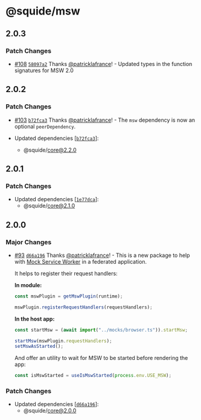 # @squide/msw

## 2.0.3

### Patch Changes

- [#108](https://github.com/gsoft-inc/wl-squide/pull/108) [`58097a2`](https://github.com/gsoft-inc/wl-squide/commit/58097a2fbaa7e5942cbe6f9b765fe471d52758d8) Thanks [@patricklafrance](https://github.com/patricklafrance)! - Updated types in the function signatures for MSW 2.0

## 2.0.2

### Patch Changes

- [#103](https://github.com/gsoft-inc/wl-squide/pull/103) [`b72fca3`](https://github.com/gsoft-inc/wl-squide/commit/b72fca38385ddacbcd80376c9afd0c9485658d90) Thanks [@patricklafrance](https://github.com/patricklafrance)! - The `msw` dependency is now an optional `peerDependency`.

- Updated dependencies [[`b72fca3`](https://github.com/gsoft-inc/wl-squide/commit/b72fca38385ddacbcd80376c9afd0c9485658d90)]:
  - @squide/core@2.2.0

## 2.0.1

### Patch Changes

- Updated dependencies [[`1e77dca`](https://github.com/gsoft-inc/wl-squide/commit/1e77dcaf26660e42f2d5054b3fa1cd018c2ec009)]:
  - @squide/core@2.1.0

## 2.0.0

### Major Changes

- [#93](https://github.com/gsoft-inc/wl-squide/pull/93) [`d66a196`](https://github.com/gsoft-inc/wl-squide/commit/d66a196db9346803e1c996ef64089eda9aeff180) Thanks [@patricklafrance](https://github.com/patricklafrance)! - This is a new package to help with [Mock Service Worker](https://mswjs.io/) in a federated application.

  It helps to register their request handlers:

  **In module:**

  ```ts
  const mswPlugin = getMswPlugin(runtime);

  mswPlugin.registerRequestHandlers(requestHandlers);
  ```

  **In the host app:**

  ```ts
  const startMsw = (await import("../mocks/browser.ts")).startMsw;

  startMsw(mswPlugin.requestHandlers);
  setMswAsStarted();
  ```

  And offer an utility to wait for MSW to be started before rendering the app:

  ```ts
  const isMswStarted = useIsMswStarted(process.env.USE_MSW);
  ```

### Patch Changes

- Updated dependencies [[`d66a196`](https://github.com/gsoft-inc/wl-squide/commit/d66a196db9346803e1c996ef64089eda9aeff180)]:
  - @squide/core@2.0.0
